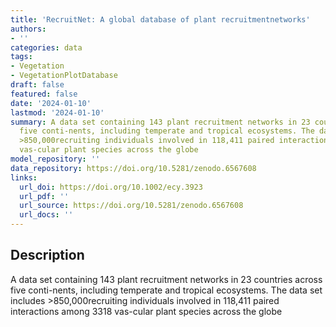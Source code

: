 ```yaml
---
title: 'RecruitNet: A global database of plant recruitmentnetworks'
authors:
- ''
categories: data
tags:
- Vegetation
- VegetationPlotDatabase
draft: false
featured: false
date: '2024-01-10'
lastmod: '2024-01-10'
summary: A data set containing 143 plant recruitment networks in 23 countries across
  five conti-nents, including temperate and tropical ecosystems. The data set includes
  >850,000recruiting individuals involved in 118,411 paired interactions among 3318
  vas-cular plant species across the globe
model_repository: ''
data_repository: https://doi.org/10.5281/zenodo.6567608
links:
  url_doi: https://doi.org/10.1002/ecy.3923
  url_pdf: ''
  url_source: https://doi.org/10.5281/zenodo.6567608
  url_docs: ''
---
```


## Description

A data set containing 143 plant recruitment networks in 23 countries across five conti-nents, including temperate and tropical ecosystems. The data set includes >850,000recruiting individuals involved in 118,411 paired interactions among 3318 vas-cular plant species across the globe

